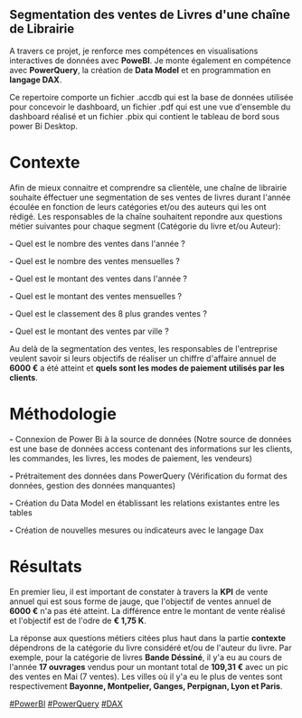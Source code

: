 ## Segmentation des ventes de Livres d'une chaîne de Librairie

A travers ce projet, je renforce mes compétences en visualisations interactives de données avec **PoweBI**. Je monte également en compétence avec **PowerQuery**, la création de **Data Model** et en programmation en **langage DAX**.

Ce repertoire comporte un fichier .accdb qui est la base de données utilisée pour concevoir le dashboard, un fichier .pdf qui est une vue d'ensemble du dashboard réalisé et un fichier .pbix qui contient le tableau de bord sous power Bi Desktop.  

# Contexte

Afin de mieux connaitre et comprendre sa clientèle, une chaîne de librairie souhaite éffectuer une segmentation de ses ventes de livres durant l'année écoulée en fonction de leurs catégories et/ou des auteurs qui les ont rédigé. Les responsables de la chaîne souhaitent repondre aux questions métier suivantes pour chaque segment (Catégorie du livre et/ou Auteur):

**-** Quel est le nombre des ventes dans l'année ? 

**-** Quel est le nombre des ventes mensuelles ? 

**-** Quel est le montant des ventes dans l'année ? 

**-** Quel est le montant des ventes mensuelles ? 

**-** Quel est le classement des 8 plus grandes ventes ? 

**-** Quel est le montant des ventes par ville ?

Au delà de la segmentation des ventes, les responsables de l'entreprise veulent savoir si leurs objectifs de réaliser un chiffre d'affaire annuel de **6000 €**  a été atteint et **quels sont les modes de paiement utilisés par les clients**.


# Méthodologie

**-** Connexion de Power Bi à la source de données (Notre source de données est une base de données access contenant des informations sur les clients, les commandes, les livres, les modes de paiement, les vendeurs)

**-** Prétraitement des données dans PowerQuery (Vérification du format des données, gestion des données manquantes)

**-** Création du Data Model en établissant les relations existantes entre les tables 

**-** Création de nouvelles mesures ou indicateurs avec le langage Dax

# Résultats

En premier lieu, il est important de constater à travers la **KPI** de vente annuel qui est sous forme de jauge, que l'objectif de ventes annuel de **6000 €** n'a pas été atteint. La différence entre le montant de vente réalisé et l'objectif est de l'odre de **€ 1,75 K**.

La réponse aux questions métiers citées plus haut dans la partie **contexte** dépendrons de la catégorie du livre considéré et/ou de l'auteur du livre. Par exemple, pour la catégorie de livres **Bande Déssiné**, il y'a eu au cours de l'année **17 ouvrages** vendus pour un montant total de **109,31 €** avec un pic des ventes en Mai (7 ventes). Les villes où il y'a eu le plus de ventes sont respectivement **Bayonne, Montpelier, Ganges, Perpignan, Lyon et Paris**. 

 



<a href="#">#PowerBI</a>
<a href="#">#PowerQuery</a>
<a href="#"> #DAX </a>




